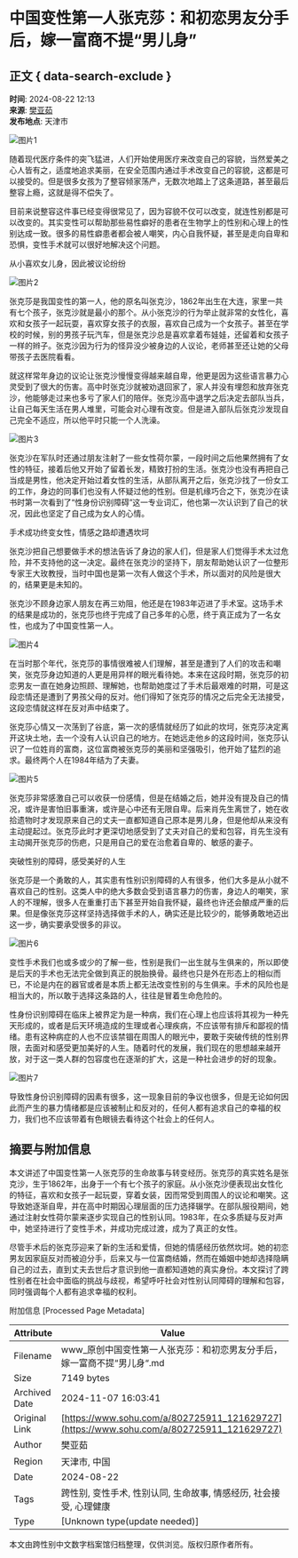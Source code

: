 # 中国变性第一人张克莎：和初恋男友分手后，嫁一富商不提“男儿身”

## 正文 { data-search-exclude }


**时间**: 2024-08-22 12:13  
**来源**: [樊亚茹](https://www.sohu.com/a/802725911_121629727?spm=smpc.content-abroad.content.1.17309953586878H2GLkp)  
**发布地点**: 天津市  

![图片1](https://q7.itc.cn/q_70/images01/20240822/157ed1bb73894b84bb73e3cd6e7dadef.jpeg)

随着现代医疗条件的突飞猛进，人们开始使用医疗来改变自己的容貌，当然爱美之心人皆有之，适度地追求美丽，在安全范围内通过手术改变自己的容貌，这都是可以接受的。但是很多女孩为了整容倾家荡产，无数次地踏上了这条道路，甚至最后整容上瘾，这就是得不偿失了。

目前来说整容这件事已经变得很常见了，因为容貌不仅可以改变，就连性别都是可以改变的。其实变性可以帮助那些易性癖好的患者在生物学上的性别和心理上的性别达成一致。很多的易性癖患者都会被人嘲笑，内心自我怀疑，甚至是走向自卑和恐惧，变性手术就可以很好地解决这个问题。

从小喜欢女儿身，因此被议论纷纷

![图片2](https://q5.itc.cn/q_70/images01/20240822/009248695717487eb48c1fde084b56b8.jpeg)

张克莎是我国变性的第一人，他的原名叫张克沙，1862年出生在大连，家里一共有七个孩子，张克沙就是最小的那个。从小张克沙的行为举止就非常的女性化，喜欢和女孩子一起玩耍，喜欢穿女孩子的衣服，喜欢自己成为一个女孩子。甚至在学校的时候，别的男孩子玩汽车，但是张克沙总是喜欢拿着布娃娃，还留着和女孩子一样的辫子。张克沙因为行为的怪异没少被身边的人议论，老师甚至还让她的父母带孩子去医院看看。

就这样常年身边的议论让张克沙慢慢变得越来越自卑，他更是因为这些语言暴力心灵受到了很大的伤害。高中时张克沙就被劝退回家了，家人并没有埋怨和放弃张克沙，他能够走过来也多亏了家人们的陪伴。张克沙高中退学之后决定去部队当兵，让自己每天生活在男人堆里，可能会对心理有改变。但是进入部队后张克沙发现自己完全不适应，所以他平时只能一个人洗澡。

![图片3](https://q5.itc.cn/q_70/images01/20240822/0597e941c2bc4111b7af4246cc3c5e6c.jpeg)

张克沙在军队时还通过朋友注射了一些女性荷尔蒙，一段时间之后他果然拥有了女性的特征，接着后他又开始了留着长发，精致打扮的生活。张克沙也没有再把自己当成是男性，他决定开始过着女性的生活，从部队离开之后，张克沙找了一份女工的工作，身边的同事们也没有人怀疑过他的性别。但是机缘巧合之下，张克沙在读书时第一次看到了“性身份识别障碍”这一专业词汇，他也第一次认识到了自己的状况，因此也坚定了自己成为女人的心情。

手术成功终变女性，情感之路却遭遇坎坷

张克沙把自己想要做手术的想法告诉了身边的家人们，但是家人们觉得手术太过危险，并不支持他的这一决定。最终在张克沙的坚持下，朋友帮助她认识了一位整形专家王大玫教授，当时中国也是第一次有人做这个手术，所以面对的风险是很大的，结果更是未知的。

张克沙不顾身边家人朋友在再三劝阻，他还是在1983年迈进了手术室。这场手术的结果是成功的，张克莎也终于完成了自己多年的心愿，终于真正成为了一名女性，也成为了中国变性第一人。

![图片4](https://q4.itc.cn/q_70/images01/20240822/d78c10a07c9c40d98392525d75f55ce7.jpeg)

在当时那个年代，张克莎的事情很难被人们理解，甚至是遭到了人们的攻击和嘲笑，张克莎身边知道的人更是用异样的眼光看待她。本来在这段时期，张克莎的初恋男友一直在她身边照顾、理解她，也帮助她度过了手术后最艰难的时期，可是这段恋情还是遭到了男孩父母的反对。他们得知了张克莎的情况之后完全无法接受，这段恋情就这样在反对声中结束了。

张克莎心情又一次荡到了谷底，第一次的感情就经历了如此的坎坷，张克莎决定离开这块土地，去一个没有人认识自己的地方。在她远走他乡的这段时间，张克莎认识了一位姓肖的富商，这位富商被张克莎的美丽和坚强吸引，他开始了猛烈的追求。最终两个人在1984年结为了夫妻。

![图片5](https://q2.itc.cn/q_70/images01/20240822/bd47539d52424b6b952b0d4f095d7865.jpeg)

张克莎非常感激自己可以收获一份感情，但是在结婚之后，她并没有提及自己的情况，或许是害怕旧事重演，或许是心中还有无限自卑。后来肖先生离世了，她在收拾遗物时才发现原来自己的丈夫一直都知道自己原本是男儿身，但是他却从来没有主动提起过。张克莎此时才更深切地感受到了丈夫对自己的爱和包容，肖先生没有主动揭开张克莎的伤疤，只是用自己的爱在治愈着自卑的、敏感的妻子。

突破性别的障碍，感受美好的人生

张克莎是一个勇敢的人，其实患有性别识别障碍的人有很多，他们大多是从小就不喜欢自己的性别。这类人中的绝大多数会受到语言暴力的伤害，身边人的嘲笑，家人的不理解，很多人在重重打击下甚至开始自我怀疑，最终也许还会酿成严重的后果。但是像张克莎这样坚持选择做手术的人，确实还是比较少的，能够勇敢地迈出这一步，确实要承受很多的非议。

![图片6](https://q8.itc.cn/q_70/images01/20240822/feb4214023f245a7a2abda4b39f73665.jpeg)

变性手术我们也或多或少的了解一些，性别是我们一出生就与生俱来的，所以即使是后天的手术也无法完全做到真正的脱胎换骨。最终也只是外在形态上的相似而已，不论是内在的器官或者是本质上都无法改变性别的与生俱来。手术的风险也是相当大的，所以敢于选择这条路的人，往往是冒着生命危险的。

性身份识别障碍在临床上被界定为是一种病，我们在心理上也应该将其视为一种先天形成的，或者是后天环境造成的生理或者心理疾病，不应该带有排斥和鄙视的情绪。患有这种病症的人也不应该禁锢在周围人的眼光中，要敢于突破传统的性别界限，去面对和感受更加美好的人生。随着时代的发展，我们现在的思想越来越开放，对于这一类人群的包容度也在逐渐的扩大，这是一种社会进步的好的现象。

![图片7](https://q5.itc.cn/q_70/images01/20240822/28301c6fc30a426895469bf88ecdf654.jpeg)

导致性身份识别障碍的因素有很多，这一现象目前的争议也很多，但是无论如何因此而产生的暴力情绪都是应该被制止和反对的，任何人都有追求自己的幸福的权力，我们也不应该带着有色眼镜去看待这个社会上的任何人。

## 摘要与附加信息

<!-- tcd_abstract -->
本文讲述了中国变性第一人张克莎的生命故事与转变经历。张克莎的真实姓名是张克沙，生于1862年，出身于一个有七个孩子的家庭。从小张克沙便表现出女性化的特征，喜欢和女孩子一起玩耍，穿着女装，因而常受到周围人的议论和嘲笑。这导致她逐渐自卑，并在高中时期因心理层面的压力选择辍学。在部队服役期间，她通过注射女性荷尔蒙来逐步实现自己的性别认同。1983年，在众多质疑与反对声中，她坚持进行了变性手术，并成功完成过渡，成为了真正的女性。

尽管手术后的张克莎迎来了新的生活和爱情，但她的情感经历依然坎坷。她的初恋男友因家庭反对而被迫分手，后来又与一位富商结婚，然而在婚姻中她却选择隐瞒自己的过去，直到丈夫去世后才意识到他一直都知道她的真实身份。本文探讨了跨性别者在社会中面临的挑战与歧视，希望呼吁社会对性别认同障碍的理解和包容，同时强调每个人都有追求幸福的权利。
<!-- tcd_abstract_end -->

附加信息 [Processed Page Metadata]

| Attribute       | Value                                  |
|-----------------|----------------------------------------|
| Filename        | www_原创中国变性第一人张克莎：和初恋男友分手后，嫁一富商不提“男儿身“.md                             |
| Size            | 7149 bytes                           |
| Archived Date   | 2024-11-07 16:03:41                             |
| Original Link   | [https://www.sohu.com/a/802725911_121629727](https://www.sohu.com/a/802725911_121629727)                       |
| Author          | 樊亚茹                               |
| Region          | 天津市, 中国                               |
| Date            | 2024-08-22                                 |
| Tags            | 跨性别, 变性手术, 性别认同, 生命故事, 情感经历, 社会接受, 心理健康                                 |
| Type            | [Unknown type(update needed)]                                 |
<!-- tcd_table_end -->

本文由跨性别中文数字档案馆归档整理，仅供浏览。版权归原作者所有。
